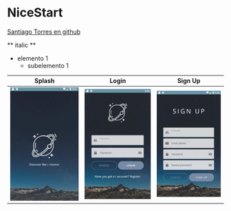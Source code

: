# NiceStart

[Santiago Torres en github](https://github.com/santiagoTorres27)

** italic **
* elemento 1
  * subelemento 1

Splash | Login | Sign Up
------ | ----- | ------
![](img/splash.jpg) | ![](img/login.jpg) | ![](img/signup.jpg)


